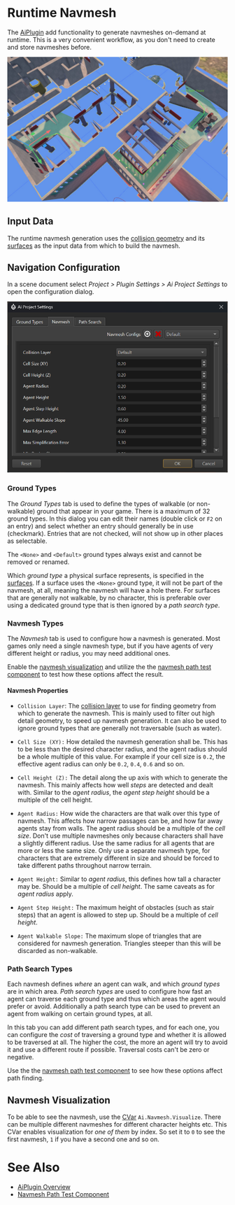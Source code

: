# Runtime Navmesh

The [AiPlugin](ai-plugin-overview.md) add functionality to generate navmeshes on-demand at runtime. This is a very convenient workflow, as you don't need to create and store navmeshes before.

![Navmesh](media/ai-navmesh.jpg)

## Input Data

The runtime navmesh generation uses the [collision geometry](../../physics/jolt/collision-shapes/jolt-collision-meshes.md) and its [surfaces](../../materials/surfaces.md) as the input data from which to build the navmesh.

## Navigation Configuration

In a scene document select *Project > Plugin Settings > Ai Project Settings* to open the configuration dialog.

![Navmesh config](media/navmesh-config.png)

### Ground Types

The *Ground Types* tab is used to define the types of walkable (or non-walkable) ground that appear in your game. There is a maximum of 32 ground types. In this dialog you can edit their names (double click or `F2` on an entry) and select whether an entry should generally be in use (checkmark).
Entries that are not checked, will not show up in other places as selectable.

The `<None>` and `<Default>` ground types always exist and cannot be removed or renamed.

Which *ground type* a physical surface represents, is specified in the [surfaces](../../materials/surfaces.md#ai-properties). If a surface uses the `<None>` ground type, it will not be part of the navmesh, at all, meaning the navmesh will have a hole there. For surfaces that are generally not walkable, by no character, this is preferable over using a dedicated ground type that is then ignored by a *path search type*.

### Navmesh Types

The *Navmesh* tab is used to configure how a navmesh is generated. Most games only need a single navmesh type, but if you have agents of very different height or radius, you may need additional ones.

Enable the [navmesh visualization](#navmesh-visualization) and utilize the the [navmesh path test component](navmesh-path-test-component.md) to test how these options affect the result.

#### Navmesh Properties

* `Collision Layer`: The [collision layer](../../physics/jolt/collision-shapes/jolt-collision-layers.md) to use for finding geometry from which to generate the navmesh. This is mainly used to filter out high detail geometry, to speed up navmesh generation. It can also be used to ignore ground types that are generally not traversable (such as water).

* `Cell Size (XY):` How detailed the navmesh generation shall be. This has to be less than the desired character radius, and the agent radius should be a whole multiple of this value. For example if your cell size is `0.2`, the effective agent radius can only be `0.2`, `0.4`, `0.6` and so on.

* `Cell Height (Z):` The detail along the up axis with which to generate the navmesh. This mainly affects how well *steps* are detected and dealt with. Similar to the *agent radius*, the *agent step height* should be a multiple of the cell height.

* `Agent Radius:` How wide the characters are that walk over this type of navmesh. This affects how narrow passages can be, and how far away agents stay from walls. The agent radius should be a multiple of the *cell size*. Don't use multiple navmeshes only because characters shall have a slightly different radius. Use the same radius for all agents that are more or less the same size. Only use a separate navmesh type, for characters that are extremely different in size and should be forced to take different paths throughout narrow terrain.

* `Agent Height:` Similar to *agent radius*, this defines how tall a character may be. Should be a multiple of *cell height*. The same caveats as for *agent radius* apply.

* `Agent Step Height:` The maximum height of obstacles (such as stair steps) that an agent is allowed to step up. Should be a multiple of *cell height*.

* `Agent Walkable Slope:` The maximum slope of triangles that are considered for navmesh generation. Triangles steeper than this will be discarded as non-walkable.

### Path Search Types

Each navmesh defines *where* an agent can walk, and which *ground types* are in which area. *Path search types* are used to configure how fast an agent can traverse each ground type and thus which areas the agent would prefer or avoid. Additionally a path search type can be used to prevent an agent from walking on certain ground types, at all.

In this tab you can add different path search types, and for each one, you can configure the *cost* of traversing a ground type and whether it is allowed to be traversed at all.
The higher the cost, the more an agent will try to avoid it and use a different route if possible. Traversal costs can't be zero or negative.

Use the the [navmesh path test component](navmesh-path-test-component.md) to see how these options affect path finding.

## Navmesh Visualization

To be able to see the navmesh, use the [CVar](../../debugging/cvars.md) `Ai.Navmesh.Visualize`. There can be multiple different navmeshes for different character heights etc. This CVar enables visualization for *one of them* by index. So set it to `0` to see the first navmesh, `1` if you have a second one and so on.

# See Also

* [AiPlugin Overview](ai-plugin-overview.md)
* [Navmesh Path Test Component](navmesh-path-test-component.md)

